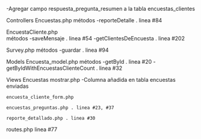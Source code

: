 -Agregar campo respuesta_pregunta_resumen a la tabla encuestas_clientes

Controllers
  Encuestas.php
    métodos
      -reporteDetalle . linea #84

  EncuestaCliente.php   
    métodos
      -saveMensaje . linea #54
      -getClientesDeEncuesta . linea #202  

  Survey.php
    métodos
      -guardar . linea #94 

Models
  Encuesta_model.php
    métodos
      -getById . linea #20
      -getByIdWithEncuestasClienteCount . linea #32
          
        
Views
 Encuestas
    mostrar.php 
      -Columna añadida en tabla encuestas enviadas  
    
    encuesta_cliente_form.php  
    
    encuestas_preguntas.php . linea #23, #37

    reporte_detallado.php . linea #30
      

routes.php
 linea #77        